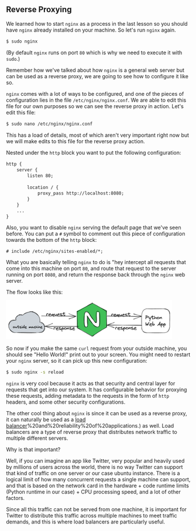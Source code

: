 ## Reverse Proxying

We learned how to start `nginx` as a process in the last lesson so you should have `nginx` already installed on your machine. So let's run `nginx` again.

```bash
$ sudo nginx
```

(By default `nginx` runs on port `80` which is why we need to execute it with `sudo`.)

Remember how we've talked about how `nginx` is a general web server but can be used as a reverse proxy, we are going to see how to configure it like so.

`nginx` comes with a lot of ways to be configured, and one of the pieces of configuration lies in the file `/etc/nginx/nginx.conf`. We are able to edit this file for our own purposes so we can see the reverse proxy in action. Let's edit this file:

```bash
$ sudo nano /etc/nginx/nginx.conf
```

This has a load of details, most of which aren't very important right now but we will make edits to this file for the reverse proxy action.

Nested under the `http` block you want to put the following configuration:

```nginx
http {
    server {
        listen 80;

        location / {
            proxy_pass http://localhost:8080;
        }
    }
    ...
}
```

Also, you want to disable `nginx` serving the default page that we've seen before. You can put a `#` symbol to comment out this piece of configuration towards the bottom of the `http` block:

```nginx
# include /etc/nginx/sites-enabled/*;
```

What you are basically telling `nginx` to do is "hey intercept all requests that come into this machine on port `80`, and route that request to the server running on port `8080`, and return the response back through the `nginx` web server.

The flow looks like this:

<img src="../static/images/reverse-proxy-action.png" width="90%" height="30%" />

So now if you make the same `curl` request from your outside machine, you should see "Hello World!" print out to your screen. You might need to restart your `nginx` server, so it can pick up this new configuration:

```bash
$ sudo nginx -s reload
```

`nginx` is very cool because it acts as that security and central layer for requests that get into our system. It has configurable behavior for proxying these requests, adding metadata to the requests in the form of `http` headers, and some other security configurations.

The other cool thing about `nginx` is since it can be used as a reverse proxy, it can naturally be used as a [load balancer](https://www.f5.com/glossary/load-balancer#:~:text=A%20load%20balancer%20is%20a,users)%20and%20reliability%20of%20applications.) as well. Load balancers are a type of reverse proxy that distributes network traffic to multiple different servers.

Why is that important?

Well, if you can imagine an app like Twitter, very popular and heavily used by millions of users across the world, there is no way Twitter can support that kind of traffic on one server or our case ubuntu instance. There is a logical limit of how many concurrent requests a single machine can support, and that is based on the network card in the hardware + code runtime limits (Python runtime in our case) + CPU processing speed, and a lot of other factors.

Since all this traffic can not be served from one machine, it is important for Twitter to distribute this traffic across multiple machines to meet traffic demands, and this is where load balancers are particularly useful.